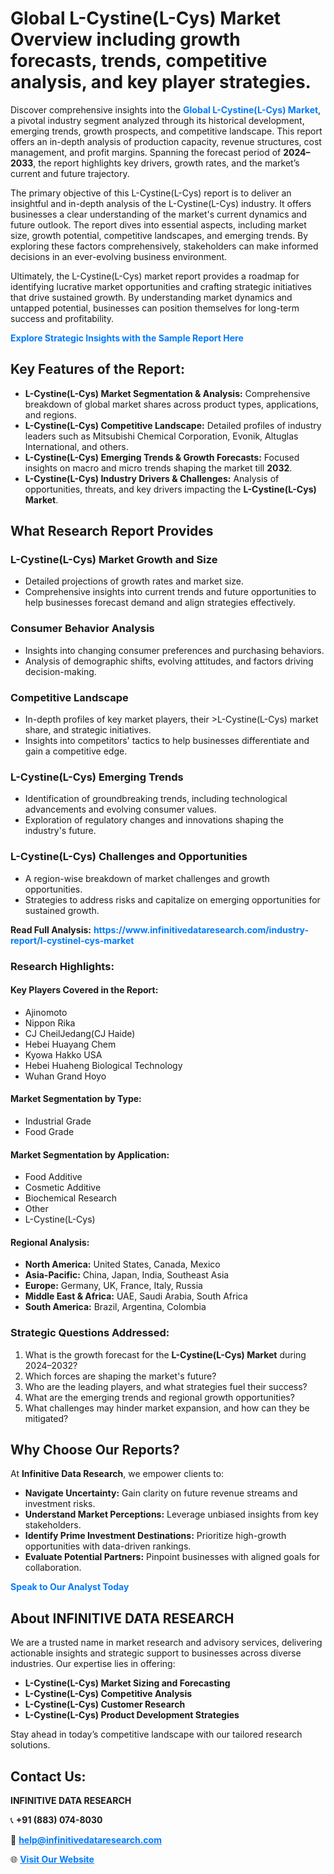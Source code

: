 <h1>Global L-Cystine(L-Cys) Market Overview including growth forecasts, trends, competitive analysis, and key player strategies.</h1>
<p>
Discover comprehensive insights into the 
<a href="https://www.infinitivedataresearch.com/industry-report/l-cystinel-cys-market" rel="dofollow" style="color: #007BFF; text-decoration: none;"><strong>Global L-Cystine(L-Cys) Market</strong></a>, a pivotal industry segment analyzed through its historical development, emerging trends, growth prospects, and competitive landscape. This report offers an in-depth analysis of production capacity, revenue structures, cost management, and profit margins. Spanning the forecast period of <strong>2024–2033</strong>, the report highlights key drivers, growth rates, and the market’s current and future trajectory.
</p>
<p>
The primary objective of this L-Cystine(L-Cys) report is to deliver an insightful and in-depth analysis of the L-Cystine(L-Cys) industry. It offers businesses a clear understanding of the market's current dynamics and future outlook. The report dives into essential aspects, including market size, growth potential, competitive landscapes, and emerging trends. By exploring these factors comprehensively, stakeholders can make informed decisions in an ever-evolving business environment.
</p>
<p>
Ultimately, the L-Cystine(L-Cys) market report provides a roadmap for identifying lucrative market opportunities and crafting strategic initiatives that drive sustained growth. By understanding market dynamics and untapped potential, businesses can position themselves for long-term success and profitability.
</p>
<p>
<a href="https://www.infinitivedataresearch.com/request-sample/reportId=107376" style="color: #007BFF; text-decoration: none;"><strong>Explore Strategic Insights with the Sample Report Here</strong></a>
</p>

<h2>Key Features of the Report:</h2>
<ul>
<li><strong>L-Cystine(L-Cys) Market Segmentation & Analysis:</strong> Comprehensive breakdown of global market shares across product types, applications, and regions.</li>
<li><strong>L-Cystine(L-Cys) Competitive Landscape:</strong> Detailed profiles of industry leaders such as Mitsubishi Chemical Corporation, Evonik, Altuglas International, and others.</li>
<li><strong>L-Cystine(L-Cys) Emerging Trends & Growth Forecasts:</strong> Focused insights on macro and micro trends shaping the market till <strong>2032</strong>.</li>
<li><strong>L-Cystine(L-Cys) Industry Drivers & Challenges:</strong> Analysis of opportunities, threats, and key drivers impacting the <strong>L-Cystine(L-Cys) Market</strong>.</li>
</ul>

<h2>What Research Report Provides</h2>
<h3>L-Cystine(L-Cys) Market Growth and Size</h3>
<ul>
<li>Detailed projections of growth rates and market size.</li>
<li>Comprehensive insights into current trends and future opportunities to help businesses forecast demand and align strategies effectively.</li>
</ul>

<h3>Consumer Behavior Analysis</h3>
<ul>
<li>Insights into changing consumer preferences and purchasing behaviors.</li>
<li>Analysis of demographic shifts, evolving attitudes, and factors driving decision-making.</li>
</ul>

<h3>Competitive Landscape</h3>
<ul>
<li>In-depth profiles of key market players, their >L-Cystine(L-Cys) market share, and strategic initiatives.</li>
<li>Insights into competitors' tactics to help businesses differentiate and gain a competitive edge.</li>
</ul>

<h3>L-Cystine(L-Cys) Emerging Trends</h3>
<ul>
<li>Identification of groundbreaking trends, including technological advancements and evolving consumer values.</li>
<li>Exploration of regulatory changes and innovations shaping the industry's future.</li>
</ul>

<h3>L-Cystine(L-Cys) Challenges and Opportunities</h3>
<ul>
<li>A region-wise breakdown of market challenges and growth opportunities.</li>
<li>Strategies to address risks and capitalize on emerging opportunities for sustained growth.</li>
</ul>
<p><strong>Read Full Analysis:</strong> <a href="https://www.infinitivedataresearch.com/industry-report/l-cystinel-cys-market" rel="dofollow" style="color: #007BFF; text-decoration: none;"><strong>https://www.infinitivedataresearch.com/industry-report/l-cystinel-cys-market</strong></a></p>
<h3>Research Highlights:</h3>
<h4>Key Players Covered in the Report:</h4>
<ul><li>Ajinomoto</li><li>Nippon Rika</li><li>CJ CheilJedang(CJ Haide)</li><li>Hebei Huayang Chem</li><li>Kyowa Hakko USA</li><li>Hebei Huaheng Biological Technology</li><li>Wuhan Grand Hoyo</li></ul>
<h4>Market Segmentation by Type:</h4>
<ul><li>Industrial Grade</li><li>Food Grade</li></ul>
<h4>Market Segmentation by Application:</h4>
<ul><li>Food Additive</li><li>Cosmetic Additive</li><li>Biochemical Research</li><li>Other</li><li>L-Cystine(L-Cys)</li></ul>

<h4>Regional Analysis:</h4>
<ul>
<li><strong>North America:</strong> United States, Canada, Mexico</li>
<li><strong>Asia-Pacific:</strong> China, Japan, India, Southeast Asia</li>
<li><strong>Europe:</strong> Germany, UK, France, Italy, Russia</li>
<li><strong>Middle East & Africa:</strong> UAE, Saudi Arabia, South Africa</li>
<li><strong>South America:</strong> Brazil, Argentina, Colombia</li>
</ul>

<h3>Strategic Questions Addressed:</h3>
<ol>
<li>What is the growth forecast for the <strong>L-Cystine(L-Cys) Market</strong> during 2024–2032?</li>
<li>Which forces are shaping the market's future?</li>
<li>Who are the leading players, and what strategies fuel their success?</li>
<li>What are the emerging trends and regional growth opportunities?</li>
<li>What challenges may hinder market expansion, and how can they be mitigated?</li>
</ol>

<h2>Why Choose Our Reports?</h2>
<p>At <strong>Infinitive Data Research</strong>, we empower clients to:</p>
<ul>
<li><strong>Navigate Uncertainty:</strong> Gain clarity on future revenue streams and investment risks.</li>
<li><strong>Understand Market Perceptions:</strong> Leverage unbiased insights from key stakeholders.</li>
<li><strong>Identify Prime Investment Destinations:</strong> Prioritize high-growth opportunities with data-driven rankings.</li>
<li><strong>Evaluate Potential Partners:</strong> Pinpoint businesses with aligned goals for collaboration.</li>
</ul>
<p><a href="https://www.infinitivedataresearch.com/industry-report/l-cystinel-cys-market" rel="dofollow" style="color: #007BFF; text-decoration: none;"><strong>Speak to Our Analyst Today</strong></a></p>

<h2>About INFINITIVE DATA RESEARCH</h2>
<p>We are a trusted name in market research and advisory services, delivering actionable insights and strategic support to businesses across diverse industries. Our expertise lies in offering:</p>
<ul>
<li><strong>L-Cystine(L-Cys) Market Sizing and Forecasting</strong></li>
<li><strong>L-Cystine(L-Cys) Competitive Analysis</strong></li>
<li><strong>L-Cystine(L-Cys) Customer Research</strong></li>
<li><strong>L-Cystine(L-Cys) Product Development Strategies</strong></li>
</ul>
<p>Stay ahead in today’s competitive landscape with our tailored research solutions.</p>

<h2>Contact Us:</h2>
<p><strong>INFINITIVE DATA RESEARCH</strong></p>
<p>📞 <strong>+91 (883) 074-8030</strong></p>
<p>📧 <strong><a href="mailto:help@infinitivedataresearch.com" style="color: #007BFF;">help@infinitivedataresearch.com</a></strong></p>
<p>🌐 <strong><a href="https://www.infinitivedataresearch.com" rel="dofollow" style="color: #007BFF;">Visit Our Website</a></strong></p>